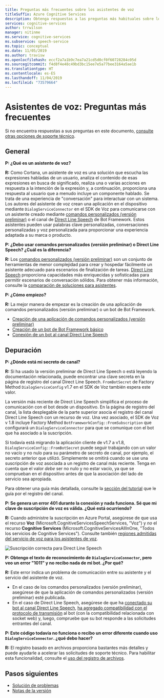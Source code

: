 ```yaml
---
title: Preguntas más frecuentes sobre los asistentes de voz
titleSuffix: Azure Cognitive Services
description: Obtenga respuestas a las preguntas más habituales sobre los asistentes de voz que usan comandos personalizados (versión preliminar) o el canal de Direct Line Speech.
services: cognitive-services
author: trrwilson
manager: nitinme
ms.service: cognitive-services
ms.subservice: speech-service
ms.topic: conceptual
ms.date: 11/05/2019
ms.author: travisw
ms.openlocfilehash: eccf2a7a1b9c7ea7a21cd5d0cf0f60728284c05d
ms.sourcegitcommit: f4d8f4e48c49bd3bc15ee7e5a77bee3164a5ae1b
ms.translationtype: HT
ms.contentlocale: es-ES
ms.lasthandoff: 11/04/2019
ms.locfileid: "73579664"
---
```

# <a name="voice-assistants-frequently-asked-questions"></a>Asistentes de voz: Preguntas más frecuentes

Si no encuentra respuestas a sus preguntas en este documento, [consulte otras opciones de soporte técnico](support.md).

## <a name="general"></a>General

**P: ¿Qué es un asistente de voz?**

**R:** Como Cortana, un asistente de voz es una solución que escucha las expresiones habladas de un usuario, analiza el contenido de esas expresiones en busca de significado, realiza una o varias acciones en respuesta a la intención de la expresión y, a continuación, proporciona una respuesta al usuario que a menudo incluye un componente hablado. Se trata de una experiencia de "conversación" para interactuar con un sistema. Los autores del asistente de voz crean una aplicación en el dispositivo mediante `DialogServiceConnector` en el SDK de Voz para comunicarse con un asistente creado mediante [comandos personalizados (versión preliminar)](custom-commands.md) o el canal de [Direct Line Speech](direct-line-speech.md) de Bot Framework. Estos asistentes pueden usar palabras clave personalizadas, conversaciones personalizadas y voz personalizada para proporcionar una experiencia adaptada a su marca o producto.

**P: ¿Debo usar comandos personalizados (versión preliminar) o Direct Line Speech? ¿Cuál es la diferencia?**

**R:** Los [comandos personalizados (versión preliminar)](custom-commands.md) son un conjunto de herramientas de menor complejidad para crear y hospedar fácilmente un asistente adecuado para escenarios de finalización de tareas. [Direct Line Speech](direct-line-speech.md) proporciona capacidades más enriquecidas y sofisticadas para permitir escenarios de conversación sólidos. Para obtener más información, consulte la [comparación de soluciones para asistentes](voice-assistants.md#choosing-an-assistant-solution).

**P: ¿Cómo empiezo?**

**R:** La mejor manera de empezar es la creación de una aplicación de comandos personalizados (versión preliminar) o un bot de Bot Framework.

* [Creación de una aplicación de comandos personalizados (versión preliminar)](quickstart-custom-speech-commands-create-new.md)
* [Creación de un bot de Bot Framework básico](https://docs.microsoft.com/azure/bot-service/bot-builder-tutorial-basic-deploy?view=azure-bot-service-4.0)
* [Conexión de un bot al canal Direct Line Speech](https://docs.microsoft.com/azure/bot-service/bot-service-channel-connect-directlinespeech)

## <a name="debugging"></a>Depuración

**P: ¿Dónde está mi secreto de canal?**

**R:** Si ha usado la versión preliminar de Direct Line Speech o está leyendo la documentación relacionada, puede encontrar una clave secreta en la página de registro del canal Direct Line Speech. `FromBotSecret` de Factory Method `DialogServiceConfig` v1.7 en el SDK de Voz también espera este valor.

La versión más reciente de Direct Line Speech simplifica el proceso de comunicación con el bot desde un dispositivo. En la página de registro del canal, la lista desplegable de la parte superior asocia el registro del canal Direct Line Speech con un recurso de voz. Una vez asociado, el SDK de Voz v 1.8 incluye Factory Method `BotFrameworkConfig::FromSubscription` que configurará un `DialogServiceConnector` para que se comunique con el bot que ha asociado a la suscripción.

Si todavía está migrando la aplicación cliente de v1.7 a v1.8, `DialogServiceConfig::FromBotSecret` puede seguir trabajando con un valor no vacío y no nulo para su parámetro de secreto de canal, por ejemplo, el secreto anterior que utilizó. Simplemente se omitirá cuando se use una suscripción de voz asociada a un registro de canal más reciente. Tenga en cuenta que el valor *debe* ser no nulo y no estar vacío, ya que se comprueban en el dispositivo antes de que la asociación del lado de servicio sea apropiada.


Para obtener una guía más detallada, consulte la [sección del tutorial](tutorial-voice-enable-your-bot-speech-sdk.md#register-the-direct-line-speech-channel) que le guía por el registro del canal.

**P: Se genera un error 401 durante la conexión y nada funciona. Sé que mi clave de suscripción de voz es válida. ¿Qué está ocurriendo?**

**R:** Cuando administre la suscripción en Azure Portal, asegúrese de que usa el recurso **Voz** (Microsoft.CognitiveServicesSpeechServices, "Voz") y *no* el recurso **Cognitive Services** (Microsoft.CognitiveServicesAllInOne, "Todos los servicios de Cognitive Services"). Consulte también [regiones admitidas del servicio de voz para los asistentes de voz](regions.md#voice-assistants).

![Suscripción correcta para Direct Line Speech](media/voice-assistants/faq-supported-subscription.png "ejemplo de una suscripción de voz compatible")

**P: Obtengo el texto de reconocimiento de `DialogServiceConnector`, pero veo un error "1011" y no recibo nada de mi bot. ¿Por qué?**

**R:** Este error indica un problema de comunicación entre su asistente y el servicio del asistente de voz.

* En el caso de los comandos personalizados (versión preliminar), asegúrese de que la aplicación de comandos personalizados (versión preliminar) esté publicada.
* En el caso de Direct Line Speech, asegúrese de que ha [conectado su bot al canal Direct Line Speech](https://docs.microsoft.com/azure/bot-service/bot-service-channel-connect-directlinespeech), [ha agregado compatibilidad con el protocolo de transmisión](https://aka.ms/botframework/addstreamingprotocolsupport) al bot (con la compatibilidad relacionada con socket web) y, luego, compruebe que su bot responde a las solicitudes entrantes del canal.

**P: Este código todavía no funciona o recibo un error diferente cuando uso `DialogServiceConnector`. ¿qué debo hacer?**

**R:** El registro basado en archivos proporciona bastantes más detalles y puede ayudarle a acelerar las solicitudes de soporte técnico. Para habilitar esta funcionalidad, consulte el [uso del registro de archivos](how-to-use-logging.md).

## <a name="next-steps"></a>Pasos siguientes

* [Solución de problemas](troubleshooting.md)
* [Notas de la versión](releasenotes.md)
